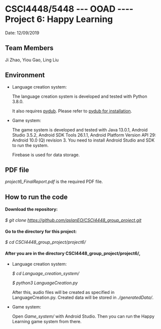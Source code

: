 # CSCI4448/5448 --- OOAD ---- Project 6: Happy Learning

Date: 12/09/2019

## Team Members 

Ji Zhao, Yiou Gao, Ling Liu

## Environment

- Language creation system: 

  The language creation system is developed and tested with Python 3.8.0.

  It also requires [pydub](https://github.com/jiaaro/pydub). Please refer to [pydub for installation](https://github.com/jiaaro/pydub#installation).

- Game system:

  The game system is developed and tested with Java 13.0.1, Android Studio 3.5.2, Android SDK Tools 26.1.1, Android Platform Version API 29: Android 10.0 (Q) revision 3. You need to install Android Studio and SDK to run the system.
  
  Firebase is used for data storage.

## PDF file

*project6_FinalReport.pdf* is the required PDF file.

## How to run the code

#### Download the repository:

*$ git clone https://github.com/aslanEO/CSCI4448_group_project.git*

#### Go to the directory for this project:

*$ cd CSCI4448_group_project/project6/*

#### After you are in the directory CSCI4448_group_project/project6/,

- Language creation system: 

  *$ cd Language_creation_system/*
  
  *$ python3 LanguageCreation.py*
  
  After this, audio files will be created as specified in LanguageCreation.py. Created data will be stored in *./generatedData/*. 

- Game system:

  Open *Game_system/* with Android Studio. Then you can run the Happy Learning game system from there.



